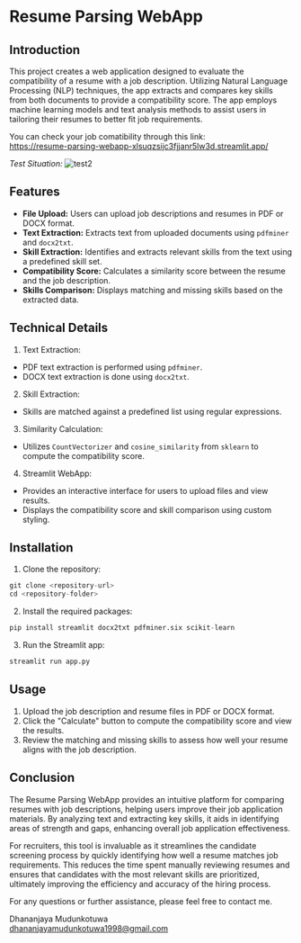 # Resume Parsing WebApp
 

## Introduction
This project creates a web application designed to evaluate the compatibility of a resume with a job description. Utilizing Natural Language Processing (NLP) techniques, the app extracts and compares key skills from both documents to provide a compatibility score. The app employs machine learning models and text analysis methods to assist users in tailoring their resumes to better fit job requirements.

You can check your job comatibility through this link:  
https://resume-parsing-webapp-xlsuqzsijc3fjjanr5lw3d.streamlit.app/

*Test Situation:*
![test2](https://github.com/user-attachments/assets/572d38d6-7c46-4cfb-a436-d0adb2f7625a)

## Features
- **File Upload:** Users can upload job descriptions and resumes in PDF or DOCX format.
- **Text Extraction:** Extracts text from uploaded documents using `pdfminer` and `docx2txt`.
- **Skill Extraction:** Identifies and extracts relevant skills from the text using a predefined skill set.
- **Compatibility Score:** Calculates a similarity score between the resume and the job description.
- **Skills Comparison:** Displays matching and missing skills based on the extracted data.
  
## Technical Details
1. Text Extraction:

- PDF text extraction is performed using `pdfminer`.
- DOCX text extraction is done using `docx2txt`.
2. Skill Extraction:

- Skills are matched against a predefined list using regular expressions.
3. Similarity Calculation:

- Utilizes `CountVectorizer` and `cosine_similarity` from `sklearn` to compute the compatibility score.
4. Streamlit WebApp:

- Provides an interactive interface for users to upload files and view results.
- Displays the compatibility score and skill comparison using custom styling.

## Installation
1. Clone the repository:

```python
git clone <repository-url>
cd <repository-folder>
```
2. Install the required packages:

```python
pip install streamlit docx2txt pdfminer.six scikit-learn
```
3. Run the Streamlit app:

```python
streamlit run app.py
```

## Usage
1. Upload the job description and resume files in PDF or DOCX format.
2. Click the "Calculate" button to compute the compatibility score and view the results.
3. Review the matching and missing skills to assess how well your resume aligns with the job description.
   
## Conclusion
The Resume Parsing WebApp provides an intuitive platform for comparing resumes with job descriptions, helping users improve their job application materials. By analyzing text and extracting key skills, it aids in identifying areas of strength and gaps, enhancing overall job application effectiveness.

For recruiters, this tool is invaluable as it streamlines the candidate screening process by quickly identifying how well a resume matches job requirements. This reduces the time spent manually reviewing resumes and ensures that candidates with the most relevant skills are prioritized, ultimately improving the efficiency and accuracy of the hiring process.

For any questions or further assistance, please feel free to contact me.

Dhananjaya Mudunkotuwa  
dhananjayamudunkotuwa1998@gmail.com
